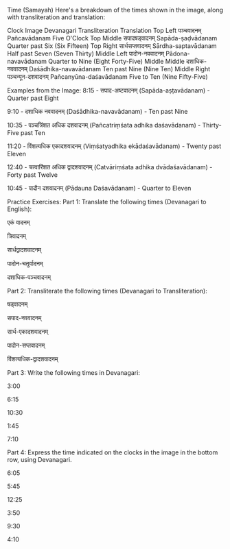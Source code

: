 Time (Samayah)
Here's a breakdown of the times shown in the image, along with transliteration and translation:

Clock Image	Devanagari	Transliteration	Translation
Top Left	पञ्चवादनम्	Pañcavādanam	Five O'Clock
Top Middle	सपादषड्वादनम्	Sapāda-ṣaḍvādanam	Quarter past Six (Six Fifteen)
Top Right	सार्धसप्तवादनम्	Sārdha-saptavādanam	Half past Seven (Seven Thirty)
Middle Left	पादोन-नववादनम्	Pādona-navavādanam	Quarter to Nine (Eight Forty-Five)
Middle Middle	दशाधिक-नववादनम्	Daśādhika-navavādanam	Ten past Nine (Nine Ten)
Middle Right	पञ्चन्यून-दशवादनम्	Pañcanyūna-daśavādanam	Five to Ten (Nine Fifty-Five)

Examples from the Image:
8:15 - सपाद-अष्टवादनम् (Sapāda-aṣṭavādanam) - Quarter past Eight

9:10 - दशाधिक नववादनम् (Daśādhika-navavādanam) - Ten past Nine

10:35 - पञ्चत्रिंशत अधिक दशवादनम् (Pañcatriṃśata adhika daśavādanam) - Thirty-Five past Ten

11:20 - विंशत्यधिक एकादशवादनम् (Viṃśatyadhika ekādaśavādanam) - Twenty past Eleven

12:40 - चत्वारिंशत अधिक द्वादशवादनम् (Catvāriṃśata adhika dvādaśavādanam) - Forty past Twelve

10:45 - पादौन दशवादनम् (Pādauna Daśavādanam) - Quarter to Eleven

Practice Exercises:
Part 1: Translate the following times (Devanagari to English):

एकं वादनम्

त्रिवादनम्

सार्धद्वादशवादनम्

पादोन-चतुर्वादनम्

दशाधिक-पञ्चवादनम्

Part 2: Transliterate the following times (Devanagari to Transliteration):

षड्वादनम्

सपाद-नववादनम्

सार्ध-एकादशवादनम्

पादोन-सप्तवादनम्

विंशत्यधिक-द्वादशवादनम्

Part 3: Write the following times in Devanagari:

3:00

6:15

10:30

1:45

7:10

Part 4: Express the time indicated on the clocks in the image in the bottom row, using Devanagari.

6:05

5:45

12:25

3:50

9:30

4:10